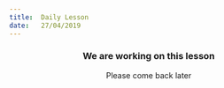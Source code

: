 ```yaml
---
title:  Daily Lesson
date:   27/04/2019
---
```


### <center>We are working on this lesson</center>
<center>Please come back later</center>